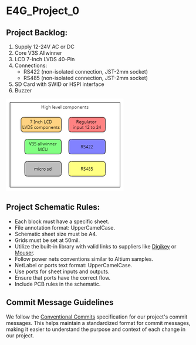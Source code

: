 # E4G_Project_0

## Project Backlog:
1. Supply 12-24V AC or DC
2. Core V3S Allwinner
3. LCD 7-Inch LVDS 40-Pin
4. Connections:
   - RS422 (non-isolated connection, JST-2mm socket)
   - RS485 (non-isolated connection, JST-2mm socket)
5. SD Card with SWID or HSPI interface
6. Buzzer

![Alt Text](https://github.com/farzin-rb70/E4G_Project_0/blob/main/Doc/High-level-design.png)

## Project Schematic Rules:

- Each block must have a specific sheet.
- File annotation format: UpperCamelCase.
- Schematic sheet size must be A4.
- Grids must be set at 50mil.
- Utilize the built-in library with valid links to suppliers like [Digikey](https://www.digikey.com) or [Mouser](https://www.mouser.com).
- Follow power nets conventions similar to Altium samples.
- NetLabel or ports text format: UpperCamelCase.
- Use ports for sheet inputs and outputs.
- Ensure that ports have the correct flow.
- Include PCB rules in the schematic.
  

## Commit Message Guidelines

We follow the [Conventional Commits](https://www.conventionalcommits.org/en/v1.0.0/) specification for our project's commit messages. This helps maintain a standardized format for commit messages, making it easier to understand the purpose and context of each change in our project.


